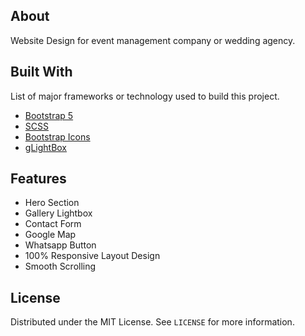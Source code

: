 <!-- EventPlanner -->

## About

Website Design for event management company or wedding agency.

## Built With

List of major frameworks or technology used to build this project.

- [Bootstrap 5](https://getbootstrap.com)
- [SCSS](https://sass-lang.com)
- [Bootstrap Icons](https://icons.getbootstrap.com)
- [gLightBox](https://biati-digital.github.io/glightbox/#)

## Features

- Hero Section
- Gallery Lightbox
- Contact Form
- Google Map
- Whatsapp Button
- 100% Responsive Layout Design
- Smooth Scrolling

<!-- LICENSE -->

## License

Distributed under the MIT License. See `LICENSE` for more information.
